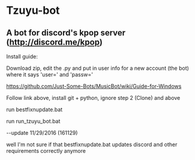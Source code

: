 # Tzuyu-bot
A bot for discord's kpop server (http://discord.me/kpop)
--------------------------
Install guide:

Download zip, edit the .py and put in user info for a new account (the bot) where it says 'user=' and 'passw='

https://github.com/Just-Some-Bots/MusicBot/wiki/Guide-for-Windows

Follow link above, install git + python, ignore step 2 (Clone) and above

run bestfixnupdate.bat

run run_tzuyu_bot.bat

--update 11/29/2016 (161129)

well I'm not sure if that bestfixnupdate.bat updates discord and other requirements correctly anymore
